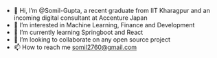 - 👋 Hi, I’m @Somil-Gupta, a recent graduate from IIT Kharagpur and an incoming digital consultant at Accenture Japan
- 👀 I’m interested in Machine Learning, Finance and Development
- 🌱 I’m currently learning Springboot and React
- 💞️ I’m looking to collaborate on any open source project
- 📫 How to reach me somil2760@gmail.com

<!---
Somil-Gupta/Somil-Gupta is a ✨ special ✨ repository because its `README.md` (this file) appears on your GitHub profile.
You can click the Preview link to take a look at your changes.
--->
